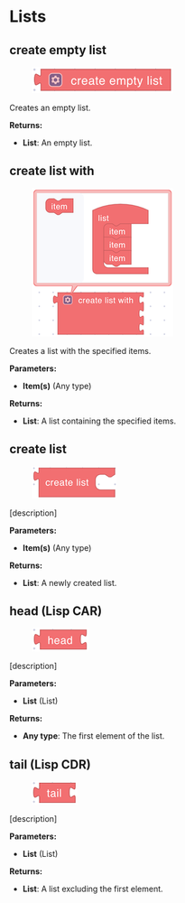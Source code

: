 # Lists

## create empty list

<figure><img src="../../.gitbook/assets/lists_create_empty.png" alt=""></figure>

Creates an empty list.

**Returns:**

* **List**: An empty list.

## create list with

<figure><img src="../../.gitbook/assets/lists_create_with.png" alt=""></figure>

Creates a list with the specified items.

**Parameters:**

* **Item(s)** (Any type)

**Returns:**

* **List**: A list containing the specified items.

## create list

<figure><img src="../../.gitbook/assets/lists_create_list.png" alt=""></figure>

\[description]

**Parameters:**

* **Item(s)** (Any type)

**Returns:**

* **List**: A newly created list.

## head (Lisp CAR)

<figure><img src="../../.gitbook/assets/lists_head.png" alt=""></figure>

\[description]

**Parameters:**

* **List** (List)

**Returns:**

* **Any type**: The first element of the list.

## tail (Lisp CDR)

<figure><img src="../../.gitbook/assets/lists_tail.png" alt=""></figure>

\[description]

**Parameters:**

* **List** (List)

**Returns:**

* **List**: A list excluding the first element.
